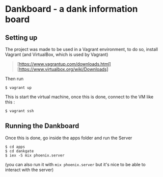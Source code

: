 # Dankboard - a dank information board

## Setting up
The project was made to be used in a Vagrant environment, to do so,
install Vagrant (and VirtualBox, which is used by Vagrant)

> [https://www.vagrantup.com/downloads.html]
> [https://www.virtualbox.org/wiki/Downloads]

Then run

    $ vagrant up

This is start the virtual machine, once this is done, connect to the VM like this :

    $ vagrant ssh

## Running the Dankboard

Once this is done, go inside the apps folder and run the Server

    $ cd apps
    $ cd dankgate
    $ iex -S mix phoenix.server

(you can also run it with ```mix phoenix.server``` but
it's nice to be able to interact with the server)
